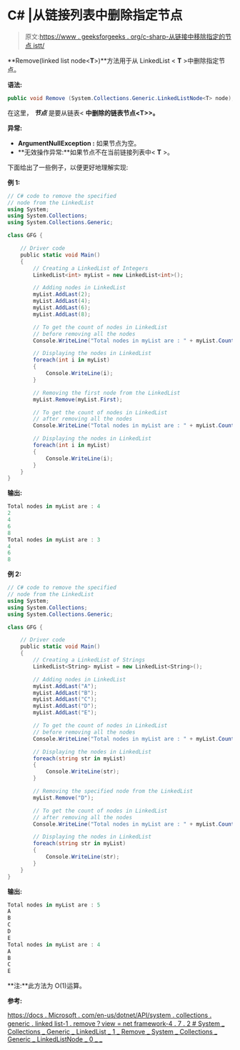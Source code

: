 # C# |从链接列表中删除指定节点

> 原文:[https://www . geeksforgeeks . org/c-sharp-从链接中移除指定的节点 istt/](https://www.geeksforgeeks.org/c-sharp-removing-the-specified-node-from-the-linkedlistt/)

**Remove(linked list node<**T**>)**方法用于从 LinkedList < **T** >中删除指定节点。

**语法:**

```cs
public void Remove (System.Collections.Generic.LinkedListNode<T> node);

```

在这里， ***节点*** 是要从链表< **中删除的链表节点<**T**>>。**

**异常:**

*   **ArgumentNullException :** 如果节点为空。
*   **无效操作异常:**如果节点不在当前链接列表中< **T** >。

下面给出了一些例子，以便更好地理解实现:

**例 1:**

```cs
// C# code to remove the specified
// node from the LinkedList
using System;
using System.Collections;
using System.Collections.Generic;

class GFG {

    // Driver code
    public static void Main()
    {
        // Creating a LinkedList of Integers
        LinkedList<int> myList = new LinkedList<int>();

        // Adding nodes in LinkedList
        myList.AddLast(2);
        myList.AddLast(4);
        myList.AddLast(6);
        myList.AddLast(8);

        // To get the count of nodes in LinkedList
        // before removing all the nodes
        Console.WriteLine("Total nodes in myList are : " + myList.Count);

        // Displaying the nodes in LinkedList
        foreach(int i in myList)
        {
            Console.WriteLine(i);
        }

        // Removing the first node from the LinkedList
        myList.Remove(myList.First);

        // To get the count of nodes in LinkedList
        // after removing all the nodes
        Console.WriteLine("Total nodes in myList are : " + myList.Count);

        // Displaying the nodes in LinkedList
        foreach(int i in myList)
        {
            Console.WriteLine(i);
        }
    }
}
```

**输出:**

```cs
Total nodes in myList are : 4
2
4
6
8
Total nodes in myList are : 3
4
6
8

```

**例 2:**

```cs
// C# code to remove the specified
// node from the LinkedList
using System;
using System.Collections;
using System.Collections.Generic;

class GFG {

    // Driver code
    public static void Main()
    {
        // Creating a LinkedList of Strings
        LinkedList<String> myList = new LinkedList<String>();

        // Adding nodes in LinkedList
        myList.AddLast("A");
        myList.AddLast("B");
        myList.AddLast("C");
        myList.AddLast("D");
        myList.AddLast("E");

        // To get the count of nodes in LinkedList
        // before removing all the nodes
        Console.WriteLine("Total nodes in myList are : " + myList.Count);

        // Displaying the nodes in LinkedList
        foreach(string str in myList)
        {
            Console.WriteLine(str);
        }

        // Removing the specified node from the LinkedList
        myList.Remove("D");

        // To get the count of nodes in LinkedList
        // after removing all the nodes
        Console.WriteLine("Total nodes in myList are : " + myList.Count);

        // Displaying the nodes in LinkedList
        foreach(string str in myList)
        {
            Console.WriteLine(str);
        }
    }
}
```

**输出:**

```cs
Total nodes in myList are : 5
A
B
C
D
E
Total nodes in myList are : 4
A
B
C
E

```

**注:**此方法为 O(1)运算。

**参考:**

[https://docs . Microsoft . com/en-us/dotnet/API/system . collections . generic . linked list-1 . remove？view = net framework-4 . 7 . 2 # System _ Collections _ Generic _ LinkedList _ 1 _ Remove _ System _ Collections _ Generic _ LinkedListNode _ 0 _ _](https://docs.microsoft.com/en-us/dotnet/api/system.collections.generic.linkedlist-1.remove?view=netframework-4.7.2#System_Collections_Generic_LinkedList_1_Remove_System_Collections_Generic_LinkedListNode__0__)